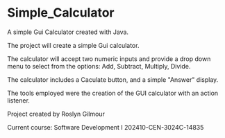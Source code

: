 # Simple_Calculator
A simple Gui Calculator created with Java.

The project will create a simple Gui calculator.  

The calculator will accept two numeric inputs and provide a drop down menu to select from the options:
Add, Subtract, Multiply, Divide.

The calculator includes a Caculate button, and a simple "Answer" display.

The tools employed were the creation of the GUI calculator with an action listener.

Project created by Roslyn Gilmour

Current course: 
       Software Development I
       202410-CEN-3024C-14835


